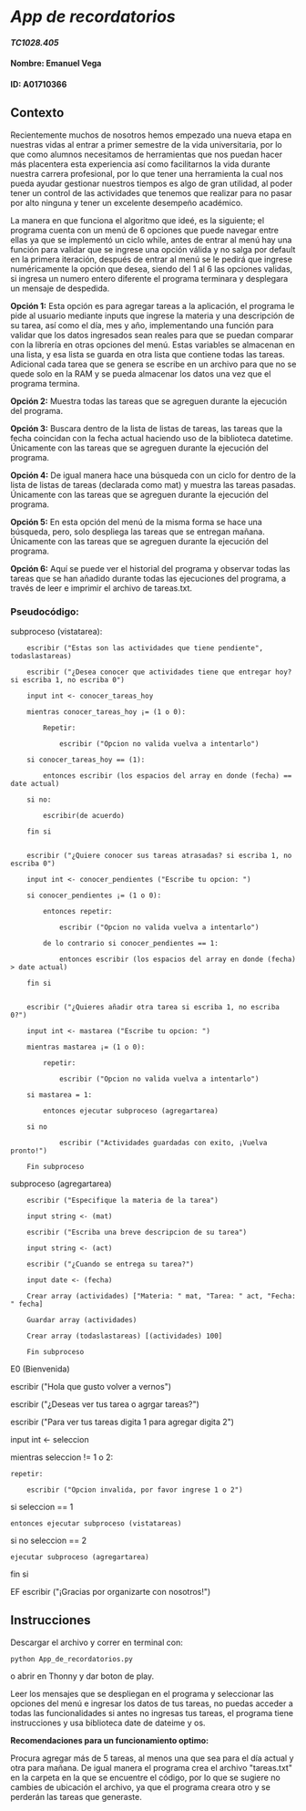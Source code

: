 # *App de recordatorios*
#### *TC1028.405*
#### **Nombre:** Emanuel Vega
#### **ID:** A01710366

## Contexto

Recientemente muchos de nosotros hemos empezado una nueva etapa en nuestras vidas al entrar a primer semestre de la vida universitaria, por lo que como alumnos necesitamos de herramientas que nos puedan hacer más placentera esta experiencia así como facilitarnos la vida durante nuestra carrera profesional, por lo que tener una herramienta la cual nos pueda ayudar gestionar nuestros tiempos es algo de gran utilidad, al poder tener un control de las actividades que tenemos que realizar para no pasar por alto ninguna y tener un excelente desempeño académico.

La manera en que funciona el algoritmo que ideé, es la siguiente; el programa cuenta con un menú de 6 opciones que puede navegar entre ellas ya que se implementó un ciclo while, antes de entrar al menú hay una función para validar que se ingrese una opción válida y no salga por default en la primera iteración, después de entrar al menú se le pedirá que ingrese numéricamente la opción que desea, siendo del 1 al 6 las opciones validas, si ingresa un numero entero diferente el programa terminara y desplegara un mensaje de despedida.

**Opción 1:** Esta opción es para agregar tareas a la aplicación, el programa le pide al usuario mediante inputs que ingrese la materia y una descripción de su tarea, así como el día, mes y año, implementando una función para validar que los datos ingresados sean reales para que se puedan comparar con la librería en otras opciones del menú. Estas variables se almacenan en una lista, y esa lista se guarda en otra lista que contiene todas las tareas. Adicional cada tarea que se genera se escribe en un archivo para que no se quede solo en la RAM y se pueda almacenar los datos una vez que el programa termina.

**Opción 2:** Muestra todas las tareas que se agreguen durante la ejecución del programa.

**Opción 3:** Buscara dentro de la lista de listas de tareas, las tareas que la fecha coincidan con la fecha actual haciendo uso de la biblioteca datetime. Únicamente con las tareas que se agreguen durante la ejecución del programa.

**Opción 4:** De igual manera hace una búsqueda con un ciclo for dentro de la lista de listas de tareas (declarada como mat) y muestra las tareas pasadas. Únicamente con las tareas que se agreguen durante la ejecución del programa.

**Opción 5:** En esta opción del menú de la misma forma se hace una búsqueda, pero, solo despliega las tareas que se entregan mañana. Únicamente con las tareas que se agreguen durante la ejecución del programa.

**Opción 6:** Aquí se puede ver el historial del programa y observar todas las tareas que se han añadido durante todas las ejecuciones del programa, a través de leer e imprimir el archivo de tareas.txt.




### Pseudocódigo:
subproceso (vistatarea):

        escribir ("Estas son las actividades que tiene pendiente", todaslastareas)

        escribir ("¿Desea conocer que actividades tiene que entregar hoy? si escriba 1, no escriba 0")

        input int <- conocer_tareas_hoy

        mientras conocer_tareas_hoy ¡= (1 o 0): 

            Repetir:

                escribir ("Opcion no valida vuelva a intentarlo")

        si conocer_tareas_hoy == (1):

            entonces escribir (los espacios del array en donde (fecha) == date actual)

        si no:

            escribir(de acuerdo)

        fin si        


        escribir ("¿Quiere conocer sus tareas atrasadas? si escriba 1, no escriba 0")

        input int <- conocer_pendientes ("Escribe tu opcion: ")

        si conocer_pendientes ¡= (1 o 0):

            entonces repetir:

                escribir ("Opcion no valida vuelva a intentarlo")

            de lo contrario si conocer_pendientes == 1:

                entonces escribir (los espacios del array en donde (fecha) > date actual)

        fin si


        escribir ("¿Quieres añadir otra tarea si escriba 1, no escriba 0?")

        input int <- mastarea ("Escribe tu opcion: ")

        mientras mastarea ¡= (1 o 0):

            repetir:

                escribir ("Opcion no valida vuelva a intentarlo")

        si mastarea = 1:

            entonces ejecutar subproceso (agregartarea)

        si no

                escribir ("Actividades guardadas con exito, ¡Vuelva pronto!")

        Fin subproceso



subproceso (agregartarea)

        escribir ("Especifique la materia de la tarea")

        input string <- (mat)

        escribir ("Escriba una breve descripcion de su tarea")

        input string <- (act)

        escribir ("¿Cuando se entrega su tarea?")

        input date <- (fecha)

        Crear array (actividades) ["Materia: " mat, "Tarea: " act, "Fecha: " fecha]

        Guardar array (actividades)

        Crear array (todaslastareas) [(actividades) 100]

        Fin subproceso



E0 (Bienvenida)

escribir ("Hola que gusto volver a vernos")

escribir ("¿Deseas ver tus tarea o agrgar tareas?")

escribir ("Para ver tus tareas digita 1 para agregar digita 2")

input int <- seleccion

mientras seleccion != 1 o 2:

    repetir:

        escribir ("Opcion invalida, por favor ingrese 1 o 2")

si seleccion == 1

    entonces ejecutar subproceso (vistatareas)

si no seleccion == 2

    ejecutar subproceso (agregartarea)

fin si
      

EF escribir ("¡Gracias por organizarte con nosotros!")

## Instrucciones

Descargar el archivo y correr en terminal con:

    python App_de_recordatorios.py

o abrir en Thonny y dar boton de play.


Leer los mensajes que se despliegan en el programa y seleccionar las opciones del menú e ingresar los datos de tus tareas, no puedas acceder a todas las funcionalidades si antes no ingresas tus tareas, el programa tiene instrucciones y usa biblioteca date de dateime y os.

**Recomendaciones para un funcionamiento optimo:**

Procura agregar más de 5 tareas, al menos una que sea para el día actual y otra para mañana.
De igual manera el programa crea el archivo "tareas.txt" en la carpeta en la que se encuentre el código, por lo que se sugiere no cambies de ubicación el archivo, ya que el programa creara otro y se perderán las tareas que generaste.

